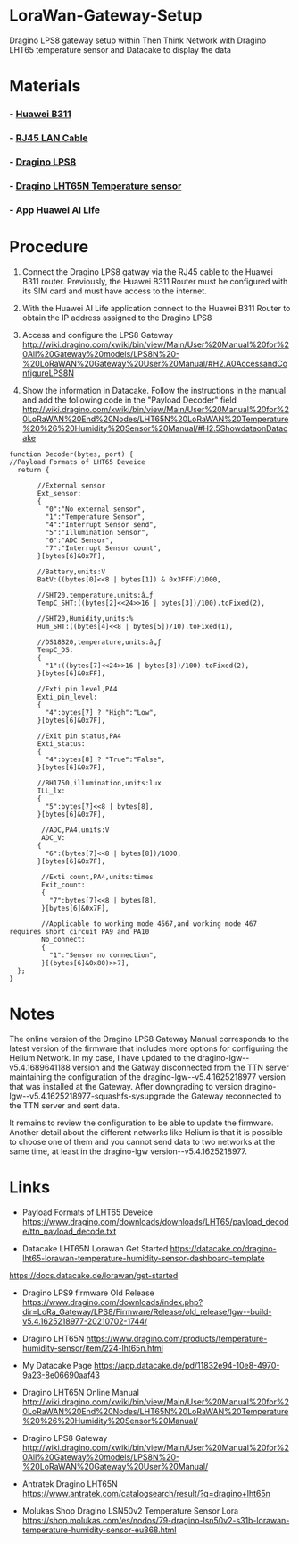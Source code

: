 # LoraWan-Gateway-Setup
Dragino LPS8 gateway setup within Then Think Network with Dragino LHT65 temperature sensor and Datacake to display the data

# Materials

### -  <a target="_blank" href="https://www.amazon.es/HUAWEI-51060DYE-B311-221-LTE-CPE/dp/B07TK2X6NS/ref=sr_1_1?crid=1HETXX50JSXSX&amp;keywords=huawei+b311&amp;qid=1697994364&amp;sprefix=huawei+b311%252Caps%252C160&amp;sr=8-1&amp;ufe=app_do%253Aamzn1.fos.5e544547-1f8e-4072-8c08-ed563e39fc7d&_encoding=UTF8&tag=enkire-21&linkCode=ur2&linkId=55b34cb914aa5de6363ee744f44fb40b&camp=3638&creative=24630">Huawei B311</a>

### - <a target="_blank" href="https://www.amazon.es/D-Square-Ethernet-Internet-Repetidor-Ordenador/dp/B09XH3BW98/ref=sr_1_2_sspa?crid=129XWQYTR0N4G&amp;keywords=cable%252Brj45&amp;qid=1697994500&amp;sprefix=cable%252Brj%252Caps%252C193&amp;sr=8-2-spons&amp;sp_csd=d2lkZ2V0TmFtZT1zcF9hdGY&amp;th=1&_encoding=UTF8&tag=enkire-21&linkCode=ur2&linkId=e1cc09e1279cbf151f2e5c9739282a83&camp=3638&creative=24630">RJ45 LAN Cable</a>

### - <a target="_blank" href="https://www.amazon.es/MiaoMiao-Interior-Lorawan-Gateway-Service/dp/B091CC57ZT/ref=sr_1_fkmr0_1?__mk_es_ES=%25C3%2585M%25C3%2585%25C5%25BD%25C3%2595%25C3%2591&amp;crid=1KL7YYOOR0N65&amp;keywords=dragino+lps8&amp;qid=1697994631&amp;sprefix=dragino+lps8%252Caps%252C646&amp;sr=8-1-fkmr0&amp;ufe=app_do%253Aamzn1.fos.5e544547-1f8e-4072-8c08-ed563e39fc7d&_encoding=UTF8&tag=enkire-21&linkCode=ur2&linkId=de112ae3343f7043d7264827dba689b1&camp=3638&creative=24630">Dragino LPS8</a>

### - <a target="_blank" href="https://www.amazon.es/MiaoMiao-Interior-Lorawan-Gateway-Service/dp/B091CC57ZT/ref=sr_1_fkmr0_1?__mk_es_ES=%25C3%2585M%25C3%2585%25C5%25BD%25C3%2595%25C3%2591&amp;crid=1KL7YYOOR0N65&amp;keywords=dragino+lps8&amp;qid=1697994631&amp;sprefix=dragino+lps8%252Caps%252C646&amp;sr=8-1-fkmr0&amp;ufe=app_do%253Aamzn1.fos.5e544547-1f8e-4072-8c08-ed563e39fc7d&_encoding=UTF8&tag=enkire-21&linkCode=ur2&linkId=3b6b72d210ff3e64c8deb7a2c5941d0d&camp=3638&creative=24630">Dragino LHT65N Temperature sensor</a>

### - App Huawei AI Life

# Procedure

1. Connect the Dragino LPS8 gatway via the RJ45 cable to the Huawei B311 router. Previously, the Huawei B311 Router must be configured with its SIM card and must have access to the internet.
   
2. With the Huawei AI Life application connect to the Huawei B311 Router to obtain the IP address assigned to the Dragino LPS8

3. Access and configure the LPS8 Gateway
http://wiki.dragino.com/xwiki/bin/view/Main/User%20Manual%20for%20All%20Gateway%20models/LPS8N%20-%20LoRaWAN%20Gateway%20User%20Manual/#H2.A0AccessandConfigureLPS8N 

5. Show the information in Datacake. Follow the instructions in the manual and add the following code in the "Payload Decoder" field
http://wiki.dragino.com/xwiki/bin/view/Main/User%20Manual%20for%20LoRaWAN%20End%20Nodes/LHT65N%20LoRaWAN%20Temperature%20%26%20Humidity%20Sensor%20Manual/#H2.5ShowdataonDatacake
```
function Decoder(bytes, port) {
//Payload Formats of LHT65 Deveice
  return {
    
       //External sensor
       Ext_sensor:
       {
         "0":"No external sensor",
         "1":"Temperature Sensor",
         "4":"Interrupt Sensor send",
         "5":"Illumination Sensor",
         "6":"ADC Sensor",
         "7":"Interrupt Sensor count",
       }[bytes[6]&0x7F],
       
       //Battery,units:V
       BatV:((bytes[0]<<8 | bytes[1]) & 0x3FFF)/1000,
       
       //SHT20,temperature,units:â„ƒ
       TempC_SHT:((bytes[2]<<24>>16 | bytes[3])/100).toFixed(2),
       
       //SHT20,Humidity,units:%
       Hum_SHT:((bytes[4]<<8 | bytes[5])/10).toFixed(1),
       
       //DS18B20,temperature,units:â„ƒ
       TempC_DS:
       {
         "1":((bytes[7]<<24>>16 | bytes[8])/100).toFixed(2),
       }[bytes[6]&0xFF],       
       
       //Exti pin level,PA4
       Exti_pin_level:
       {
         "4":bytes[7] ? "High":"Low",
       }[bytes[6]&0x7F], 
       
       //Exit pin status,PA4
       Exti_status:
       {
         "4":bytes[8] ? "True":"False",
       }[bytes[6]&0x7F],    
       
       //BH1750,illumination,units:lux
       ILL_lx:
       {
         "5":bytes[7]<<8 | bytes[8],
       }[bytes[6]&0x7F],  

        //ADC,PA4,units:V
        ADC_V:
       {
         "6":(bytes[7]<<8 | bytes[8])/1000,
       }[bytes[6]&0x7F],  
       
        //Exti count,PA4,units:times
        Exit_count:
        {
          "7":bytes[7]<<8 | bytes[8],
        }[bytes[6]&0x7F],  
        
        //Applicable to working mode 4567,and working mode 467 requires short circuit PA9 and PA10
        No_connect:
        {
          "1":"Sensor no connection",
        }[(bytes[6]&0x80)>>7],  
  };
}
```
# Notes

The online version of the Dragino LPS8 Gateway Manual corresponds to the latest version of the firmware that includes more options for configuring the Helium Network. In my case, I have updated to the dragino-lgw--v5.4.1689641188 version and the Gatway disconnected from the TTN server maintaining the configuration of the dragino-lgw--v5.4.1625218977 version that was installed at the Gateway. After downgrading to version dragino-lgw--v5.4.1625218977-squashfs-sysupgrade the Gateway reconnected to the TTN server and sent data.

It remains to review the configuration to be able to update the firmware. Another detail about the different networks like Helium is that it is possible to choose one of them and you cannot send data to two networks at the same time, at least in the dragino-lgw version--v5.4.1625218977.

# Links

- Payload Formats of LHT65 Deveice
https://www.dragino.com/downloads/downloads/LHT65/payload_decode/ttn_payload_decode.txt

- Datacake LHT65N Lorawan Get Started
https://datacake.co/dragino-lht65-lorawan-temperature-humidity-sensor-dashboard-template

https://docs.datacake.de/lorawan/get-started

- Dragino LPS9 firmware Old Release
https://www.dragino.com/downloads/index.php?dir=LoRa_Gateway/LPS8/Firmware/Release/old_release/lgw--build-v5.4.1625218977-20210702-1744/

- Dragino LHT65N 
https://www.dragino.com/products/temperature-humidity-sensor/item/224-lht65n.html

- My Datacake Page
https://app.datacake.de/pd/11832e94-10e8-4970-9a23-8e06690aaf43

- Dragino LHT65N Online Manual
http://wiki.dragino.com/xwiki/bin/view/Main/User%20Manual%20for%20LoRaWAN%20End%20Nodes/LHT65N%20LoRaWAN%20Temperature%20%26%20Humidity%20Sensor%20Manual/

- Dragino LPS8 Gateway
http://wiki.dragino.com/xwiki/bin/view/Main/User%20Manual%20for%20All%20Gateway%20models/LPS8N%20-%20LoRaWAN%20Gateway%20User%20Manual/

- Antratek Dragino LHT65N 
https://www.antratek.com/catalogsearch/result/?q=dragino+lht65n

- Molukas Shop Dragino LSN50v2 Temperature Sensor Lora
https://shop.molukas.com/es/nodos/79-dragino-lsn50v2-s31b-lorawan-temperature-humidity-sensor-eu868.html
